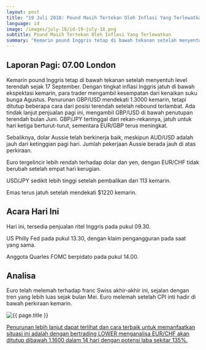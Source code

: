 ```yaml
---
layout: post
title: "19 Juli 2018: Pound Masih Tertekan Oleh Inflasi Yang Terlewatkan"
language: id
image: /images/july-18/id-19-july-18.png
subtitle: Pound Masih Tertekan Oleh Inflasi Yang Terlewatkan
summary: "Kemarin pound Inggris tetap di bawah tekanan setelah menyentuh level terendah sejak 17 September. Dengan tingkat inflasi Inggris jatuh di bawah ekspektasi kemarin, para trader mengambil kesempatan dari kenaikan suku bunga Agustus"
---
```

## Laporan Pagi: 07.00 London

Kemarin pound Inggris tetap di bawah tekanan setelah menyentuh level terendah sejak 17 September. Dengan tingkat inflasi Inggris jatuh di bawah ekspektasi kemarin, para trader mengambil kesempatan dari kenaikan suku bunga Agustus. Penurunan GBP/USD mendekati 1.3000 kemarin, tetapi ditutup beberapa cara dari posisi terendah setelah rebound terlambat. Ada tindak lanjut penjualan pagi ini, mengambil GBP/USD di bawah penutupan terendah bulan Juni. GBP/JPY tertinggal dari rekan-rekannya, jatuh untuk hari ketiga berturut-turut, sementara EUR/GBP terus meningkat.

Sebaliknya, dolar Aussie telah berkinerja baik, meskipun AUD/USD adalah jauh dari ketinggian pagi hari. Jumlah pekerjaan Aussie berada jauh di atas perkiraan.

Euro tergelincir lebih rendah terhadap dolar dan yen, dengan EUR/CHF tidak berubah setelah empat hari kerugian.

USD/JPY sedikit lebih tinggi setelah pembalikan dari 113 kemarin.

Emas terus jatuh setelah mendekati $1220 kemarin.

## Acara Hari Ini

Hari ini, tersedia penjualan ritel Inggris pada pukul 09.30.

US Philly Fed pada pukul 13.30, dengan klaim pengangguran pada saat yang sama.

Anggota Quarles FOMC berpidato pada pukul 14.00.

## Analisa

Euro telah melemah terhadap franc Swiss akhir-akhir ini, sejalan dengan tren yang lebih luas sejak bulan Mei. Euro melemah setelah CPI inti hadir di bawah perkiraan kemarin.

<img src="{{ site.url }}/images/july-18/id-19-july-18.png" alt="{{ page.title }}" title="{{ page.title }}">

<a href="%LINK%%currency=USD&market=forex&underlying=frxEURCHF&formname=higherlower&duration_amount=14&duration_units=d&amount=10&amount_type=stake&expiry_type=duration&barrier=1.1600" target="_blank">Penurunan lebih lanjut dapat terlihat dan cara terbaik untuk memanfaatkan situasi ini adalah dengan bertrading LOWER menganalisa EUR/CHF akan ditutup dibawah 1.1600 dalam 14 hari dengan potensi laba sekitar 135%.</a>
